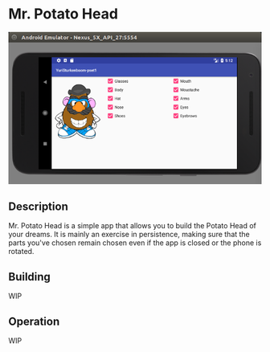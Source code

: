 # Mr. Potato Head

![screenie](/YuriSturkenboom-pset1/doc/screenshot_l.png)

## Description
Mr. Potato Head is a simple app that allows you to build the Potato Head of your dreams. It is mainly an exercise in persistence, making sure that the parts you've chosen remain chosen even if the app is closed or the phone is rotated.

## Building

WIP

## Operation

WIP
